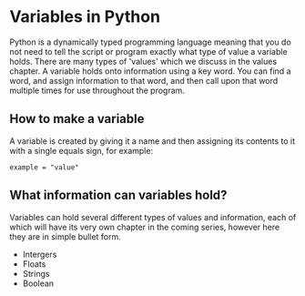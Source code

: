 # Variables in Python

Python is a dynamically typed programming language meaning that you do not need to tell the script or program exactly what type of value a variable holds. There are many types of 'values' which we discuss in the values chapter. A variable holds onto information using a key word. You can find a word, and assign information to that word, and then call upon that word multiple times for use throughout the program. 

## How to make a variable

A variable is created by giving it a name and then assigning its contents to it with a single equals sign, for example:
<pre><code>example = "value"</code></pre>

## What information can variables hold?

Variables can hold several different types of values and information, each of which will have its very own chapter in the coming series, however here they are in simple bullet form. 

- Intergers
- Floats
- Strings
- Boolean


